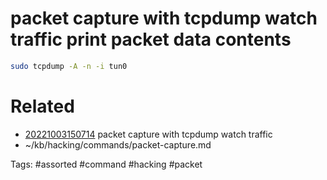 # packet capture with tcpdump watch traffic print packet data contents
```bash
sudo tcpdump -A -n -i tun0
```

# Related
- [20221003150714](/zet/20221003150714/README.md) packet capture with tcpdump watch traffic
- ~/kb/hacking/commands/packet-capture.md

Tags:
    #assorted #command #hacking #packet
